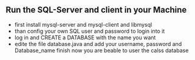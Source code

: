 ## Run the SQL-Server and client in your Machine
- first install mysql-server and mysql-client and libmysql
- than config your own SQL user and password to login into it
- log in and CREATE a DATABASE with the name you want
- edite the file database.java and add your username, password and Database_name 
 finish now you are beable to user the calss database

